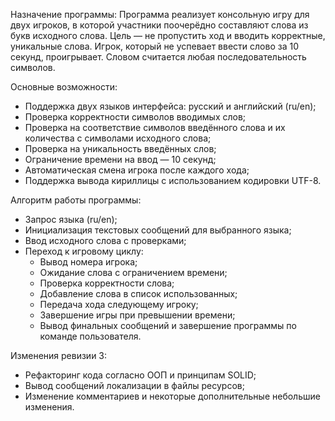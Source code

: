 Назначение программы:
  Программа реализует консольную игру для двух игроков, в которой участники поочерёдно составляют слова из букв исходного слова. Цель — не пропустить ход и вводить корректные, уникальные слова. Игрок, который не успевает ввести слово за 10 секунд, проигрывает. Словом считается любая последовательность символов.
  
Основные возможности:
- Поддержка двух языков интерфейса: русский и английский (ru/en);
- Проверка корректности символов вводимых слов;
- Проверка на соответствие символов введённого слова и их количества с символами исходного слова;
- Проверка на уникальность введённых слов;
- Ограничение времени на ввод — 10 секунд;
- Автоматическая смена игрока после каждого хода;
- Поддержка вывода кириллицы с использованием кодировки UTF-8.
  
Алгоритм работы программы:
- Запрос языка (ru/en);
- Инициализация текстовых сообщений для выбранного языка;
- Ввод исходного слова с проверками;
- Переход к игровому циклу:
  - Вывод номера игрока;
  - Ожидание слова с ограничением времени;
  - Проверка корректности слова;
  - Добавление слова в список использованных;
  - Передача хода следующему игроку;
  - Завершение игры при превышении времени;
  - Вывод финальных сообщений и завершение программы по команде пользователя.

Изменения ревизии 3:
- Рефакторинг кода согласно ООП и принципам SOLID;
- Вывод сообщений локализации в файлы ресурсов;
- Изменение комментариев и некоторые дополнительные небольшие изменения.
